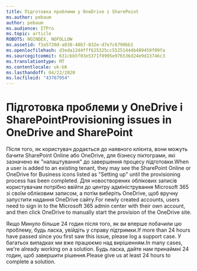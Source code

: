 ```yaml
---
title: Підготовка проблеми у OneDrive і SharePoint
ms.author: pebaum
author: pebaum
ms.audience: ITPro
ms.topic: article
ROBOTS: NOINDEX, NOFOLLOW
ms.assetid: f3a5720d-a030-40b7-832e-d7e7c6799bb1
ms.openlocfilehash: d3eda12d4fff625325cc55251444b489459f09fa
ms.sourcegitcommit: 631cbb5f03e5371f0995e976536d24e9d13746c3
ms.translationtype: MT
ms.contentlocale: uk-UA
ms.lasthandoff: 04/22/2020
ms.locfileid: "43767954"
---
```

# <a name="provisioning-issues-in-onedrive-and-sharepoint"></a><span data-ttu-id="e35f7-102">Підготовка проблеми у OneDrive і SharePoint</span><span class="sxs-lookup"><span data-stu-id="e35f7-102">Provisioning issues in OneDrive and SharePoint</span></span>

<span data-ttu-id="e35f7-103">Після того, як користувач додається до наявного клієнта, вони можуть бачити SharePoint Online або OneDrive, для бізнесу піктограми, які зазначено як "налаштування" до завершення процесу підготовки.</span><span class="sxs-lookup"><span data-stu-id="e35f7-103">When a user is added to an existing tenant, they may see the SharePoint Online or OneDrive for Business icons listed as "Setting up" until the provisioning process has been completed.</span></span> <span data-ttu-id="e35f7-104">Для новостворених облікових записів користувачам потрібно ввійти до центру адміністрування Microsoft 365 зі своїм обліковим записом, а потім виберіть OneDrive, щоб вручну запустити надання OneDrive сайту.</span><span class="sxs-lookup"><span data-stu-id="e35f7-104">For newly created accounts, users need to sign in to the Microsoft 365 admin center with their own account, and then click OneDrive to manually start the provision of the OneDrive site.</span></span>
  
<span data-ttu-id="e35f7-105">Якщо Минуло більше 24 годин після того, як ви вперше побачили цю проблему, будь ласка, увійдіть у справу підтримки.</span><span class="sxs-lookup"><span data-stu-id="e35f7-105">If more than 24 hours have passed since you first saw this issue, please log a support case.</span></span> <span data-ttu-id="e35f7-106">У багатьох випадках ми вже працюємо над вирішенням.</span><span class="sxs-lookup"><span data-stu-id="e35f7-106">In many cases, we're already working on a solution.</span></span> <span data-ttu-id="e35f7-107">Будь ласка, дайте нам принаймні 24 годин, щоб завершити рішення.</span><span class="sxs-lookup"><span data-stu-id="e35f7-107">Please give us at least 24 hours to complete a solution.</span></span>
  